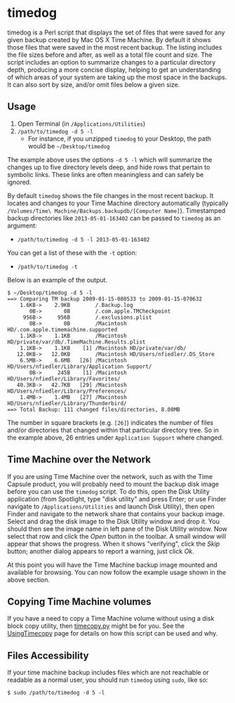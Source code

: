 # timedog

timedog is a Perl script that displays the set of files that were saved for any given backup created by Mac OS X Time Machine. By default it shows those files that were saved in the most recent backup. The listing includes the file sizes before and after, as well as a total file count and size. The script includes an option to summarize changes to a particular directory depth, producing a more concise display, helping to get an understanding of which areas of your system are taking up the most space in the backups. It can also sort by size, and/or omit files below a given size.

## Usage

1. Open Terminal (in `/Applications/Utilities`)
1. `/path/to/timedog -d 5 -l`
    * For instance, if you unzipped `timedog` to your Desktop, the path would be `~/Desktop/timedog`

The example above uses the options `-d 5 -l` which will summarize the changes up to five directory levels deep, and hide rows that pertain to symbolic links. These links are often meaningless and can safely be ignored.

By default `timedog` shows the file changes in the most recent backup. It locates and changes to your Time Machine directory automatically (typically `/Volumes/Time\ Machine/Backups.backupdb/[Computer Name]`). Timestamped backup directories like `2013-05-01-163402` can be passed to `timedog` as an argument:

* `/path/to/timedog -d 5 -l 2013-05-01-163402`

You can get a list of these with the `-t` option:

* `/path/to/timedog -t`

Below is an example of the output.

```shell
$ ~/Desktop/timedog -d 5 -l
==> Comparing TM backup 2009-01-15-080533 to 2009-01-15-070632
    1.6KB->    2.9KB        /.Backup.log
       0B->       0B        /.com.apple.TMCheckpoint
     956B->     956B        /.exclusions.plist
       0B->       0B        /Macintosh HD/.com.apple.timemachine.supported
    1.1KB->    1.1KB        /Macintosh HD/private/var/db/.TimeMachine.Results.plist
    1.1KB->    1.1KB    [1] /Macintosh HD/private/var/db/
   12.0KB->   12.0KB        /Macintosh HD/Users/nfiedler/.DS_Store
    6.5MB->    6.6MB   [26] /Macintosh HD/Users/nfiedler/Library/Application Support/
       0B->     245B    [1] /Macintosh HD/Users/nfiedler/Library/Favorites/
   40.3KB->   42.7KB   [29] /Macintosh HD/Users/nfiedler/Library/Preferences/
    1.4MB->    1.4MB   [27] /Macintosh HD/Users/nfiedler/Library/Thunderbird/
==> Total Backup: 111 changed files/directories, 8.08MB
```

The number in square brackets (e.g. `[26]`) indicates the number of files and/or directories that changed within that particular directory tree. So in the example above, 26 entries under `Application Support` where changed.

## Time Machine over the Network

If you are using Time Machine over the network, such as with the Time Capsule product, you will probably need to mount the backup disk image before you can use the `timedog` script. To do this, open the Disk Utility application (from Spotlight, type "disk utility" and press Enter; or use Finder navigate to `/Applications/Utilities` and launch Disk Utility), then open Finder and navigate to the network share that contains your backup image. Select and drag the disk image to the Disk Utility window and drop it. You should then see the image name in left pane of the Disk Utility window. Now select that row and click the *Open* button in the toolbar. A small window will appear that shows the progress. When it shows "verifying", click the *Skip* button; another dialog appears to report a warning, just click *Ok*.

At this point you will have the Time Machine backup image mounted and available for browsing. You can now follow the example usage shown in the above section.

## Copying Time Machine volumes

If you have a need to copy a Time Machine volume without using a disk block copy utility, then [timecopy.py](./timecopy.py) might be for you. See the [UsingTimecopy](./UsingTimecopy.md) page for details on how this script can be used and why.

## Files Accessibility

If your time machine backup includes files which are not reachable or readable as a normal user, you should run `timedog` using `sudo`, like so:

```
$ sudo /path/to/timedog -d 5 -l
```
